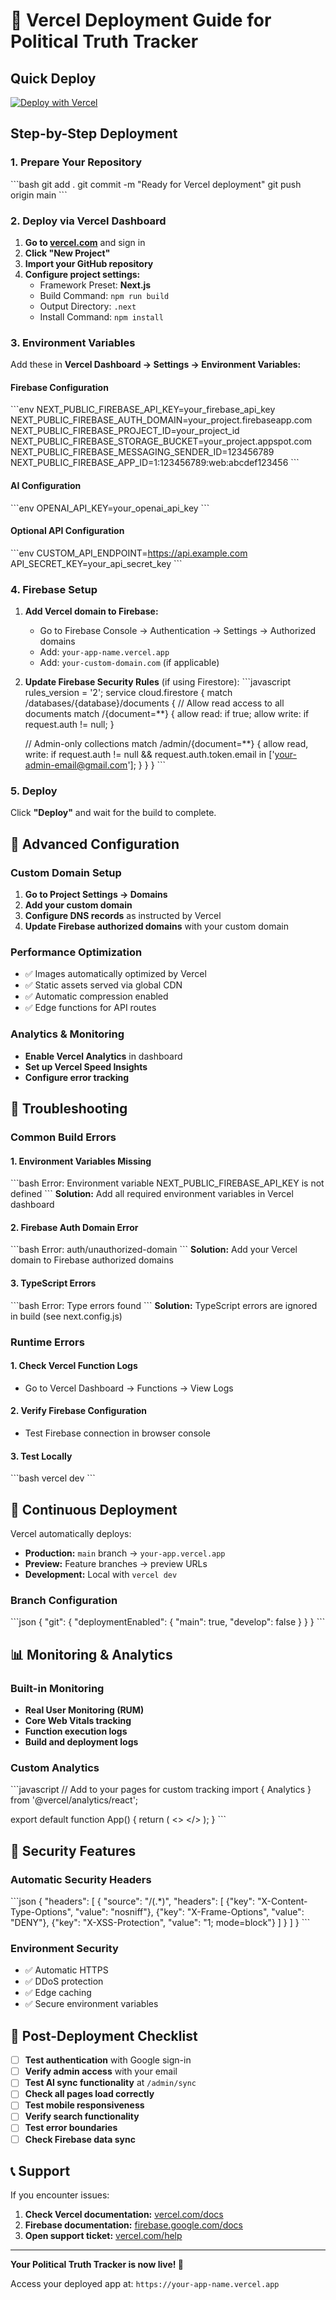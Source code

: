 # 🚀 Vercel Deployment Guide for Political Truth Tracker

## Quick Deploy

[![Deploy with Vercel](https://vercel.com/button)](https://vercel.com/new/clone?repository-url=https://github.com/yourusername/political-truth-tracker)

## Step-by-Step Deployment

### 1. Prepare Your Repository

\`\`\`bash
git add .
git commit -m "Ready for Vercel deployment"
git push origin main
\`\`\`

### 2. Deploy via Vercel Dashboard

1. **Go to [vercel.com](https://vercel.com)** and sign in
2. **Click "New Project"**
3. **Import your GitHub repository**
4. **Configure project settings:**
   - Framework Preset: **Next.js**
   - Build Command: `npm run build`
   - Output Directory: `.next`
   - Install Command: `npm install`

### 3. Environment Variables

Add these in **Vercel Dashboard → Settings → Environment Variables:**

#### Firebase Configuration
\`\`\`env
NEXT_PUBLIC_FIREBASE_API_KEY=your_firebase_api_key
NEXT_PUBLIC_FIREBASE_AUTH_DOMAIN=your_project.firebaseapp.com
NEXT_PUBLIC_FIREBASE_PROJECT_ID=your_project_id
NEXT_PUBLIC_FIREBASE_STORAGE_BUCKET=your_project.appspot.com
NEXT_PUBLIC_FIREBASE_MESSAGING_SENDER_ID=123456789
NEXT_PUBLIC_FIREBASE_APP_ID=1:123456789:web:abcdef123456
\`\`\`

#### AI Configuration
\`\`\`env
OPENAI_API_KEY=your_openai_api_key
\`\`\`

#### Optional API Configuration
\`\`\`env
CUSTOM_API_ENDPOINT=https://api.example.com
API_SECRET_KEY=your_api_secret_key
\`\`\`

### 4. Firebase Setup

1. **Add Vercel domain to Firebase:**
   - Go to Firebase Console → Authentication → Settings → Authorized domains
   - Add: `your-app-name.vercel.app`
   - Add: `your-custom-domain.com` (if applicable)

2. **Update Firebase Security Rules** (if using Firestore):
\`\`\`javascript
rules_version = '2';
service cloud.firestore {
  match /databases/{database}/documents {
    // Allow read access to all documents
    match /{document=**} {
      allow read: if true;
      allow write: if request.auth != null;
    }
    
    // Admin-only collections
    match /admin/{document=**} {
      allow read, write: if request.auth != null && 
        request.auth.token.email in ['your-admin-email@gmail.com'];
    }
  }
}
\`\`\`

### 5. Deploy

Click **"Deploy"** and wait for the build to complete.

## 🔧 Advanced Configuration

### Custom Domain Setup
1. **Go to Project Settings → Domains**
2. **Add your custom domain**
3. **Configure DNS records** as instructed by Vercel
4. **Update Firebase authorized domains** with your custom domain

### Performance Optimization
- ✅ Images automatically optimized by Vercel
- ✅ Static assets served via global CDN
- ✅ Automatic compression enabled
- ✅ Edge functions for API routes

### Analytics & Monitoring
- **Enable Vercel Analytics** in dashboard
- **Set up Vercel Speed Insights**
- **Configure error tracking**

## 🚨 Troubleshooting

### Common Build Errors

#### 1. Environment Variables Missing
\`\`\`bash
Error: Environment variable NEXT_PUBLIC_FIREBASE_API_KEY is not defined
\`\`\`
**Solution:** Add all required environment variables in Vercel dashboard

#### 2. Firebase Auth Domain Error
\`\`\`bash
Error: auth/unauthorized-domain
\`\`\`
**Solution:** Add your Vercel domain to Firebase authorized domains

#### 3. TypeScript Errors
\`\`\`bash
Error: Type errors found
\`\`\`
**Solution:** TypeScript errors are ignored in build (see next.config.js)

### Runtime Errors

#### 1. Check Vercel Function Logs
- Go to Vercel Dashboard → Functions → View Logs

#### 2. Verify Firebase Configuration
- Test Firebase connection in browser console

#### 3. Test Locally
\`\`\`bash
vercel dev
\`\`\`

## 🔄 Continuous Deployment

Vercel automatically deploys:
- **Production:** `main` branch → `your-app.vercel.app`
- **Preview:** Feature branches → preview URLs
- **Development:** Local with `vercel dev`

### Branch Configuration
\`\`\`json
{
  "git": {
    "deploymentEnabled": {
      "main": true,
      "develop": false
    }
  }
}
\`\`\`

## 📊 Monitoring & Analytics

### Built-in Monitoring
- **Real User Monitoring (RUM)**
- **Core Web Vitals tracking**
- **Function execution logs**
- **Build and deployment logs**

### Custom Analytics
\`\`\`javascript
// Add to your pages for custom tracking
import { Analytics } from '@vercel/analytics/react';

export default function App() {
  return (
    <>
      <YourApp />
      <Analytics />
    </>
  );
}
\`\`\`

## 🔐 Security Features

### Automatic Security Headers
\`\`\`json
{
  "headers": [
    {
      "source": "/(.*)",
      "headers": [
        {"key": "X-Content-Type-Options", "value": "nosniff"},
        {"key": "X-Frame-Options", "value": "DENY"},
        {"key": "X-XSS-Protection", "value": "1; mode=block"}
      ]
    }
  ]
}
\`\`\`

### Environment Security
- ✅ Automatic HTTPS
- ✅ DDoS protection
- ✅ Edge caching
- ✅ Secure environment variables

## 🎯 Post-Deployment Checklist

- [ ] **Test authentication** with Google sign-in
- [ ] **Verify admin access** with your email
- [ ] **Test AI sync functionality** at `/admin/sync`
- [ ] **Check all pages load correctly**
- [ ] **Test mobile responsiveness**
- [ ] **Verify search functionality**
- [ ] **Test error boundaries**
- [ ] **Check Firebase data sync**

## 📞 Support

If you encounter issues:
1. **Check Vercel documentation:** [vercel.com/docs](https://vercel.com/docs)
2. **Firebase documentation:** [firebase.google.com/docs](https://firebase.google.com/docs)
3. **Open support ticket:** [vercel.com/help](https://vercel.com/help)

---

**Your Political Truth Tracker is now live! 🎉**

Access your deployed app at: `https://your-app-name.vercel.app`
